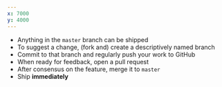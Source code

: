```yaml
---
x: 7000
y: 4000
---
```


* Anything in the `master` branch can be shipped
* To suggest a change, (fork and) create a descriptively named branch
* Commit to that branch and regularly push your work to GitHub
* When ready for feedback, open a pull request
* After consensus on the feature, merge it to `master`
* Ship **immediately**
